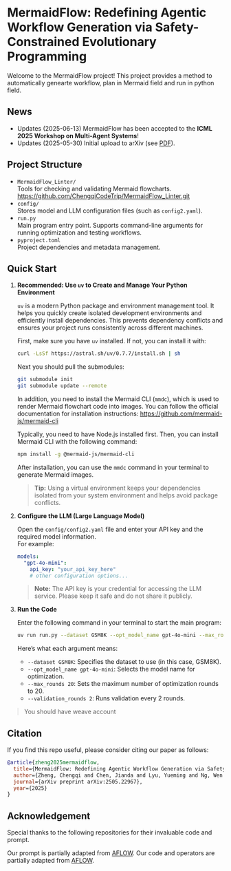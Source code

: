 # MermaidFlow: Redefining Agentic Workflow Generation via Safety-Constrained Evolutionary Programming

Welcome to the MermaidFlow project! This project provides a method to automatically genearte workflow, plan in Mermaid field and run in python field. 

## News

- Updates (2025-06-13) MermaidFlow has been accepted to the **ICML 2025 Workshop on Multi-Agent Systems**!
- Updates (2025-05-30) Initial upload to arXiv (see [PDF](https://arxiv.org/abs/2505.22967)).

## Project Structure

- `MermaidFlow_Linter/`  
  Tools for checking and validating Mermaid flowcharts. https://github.com/ChengqiCodeTrip/MermaidFlow_Linter.git
- `config/`  
  Stores model and LLM configuration files (such as `config2.yaml`).
- `run.py`  
  Main program entry point. Supports command-line arguments for running optimization and testing workflows.
- `pyproject.toml`  
  Project dependencies and metadata management.

## Quick Start

1. **Recommended: Use `uv` to Create and Manage Your Python Environment**

   `uv` is a modern Python package and environment management tool. It helps you quickly create isolated development environments and efficiently install dependencies. This prevents dependency conflicts and ensures your project runs consistently across different machines.

   First, make sure you have `uv` installed. If not, you can install it with:

   ```bash
   curl -LsSf https://astral.sh/uv/0.7.7/install.sh | sh
   ```

   Next you should pull the submodules:
   ```bash
   git submodule init
   git submodule update --remote
   ```

   In addition, you need to install the Mermaid CLI (`mmdc`), which is used to render Mermaid flowchart code into images. You can follow the official documentation for installation instructions: https://github.com/mermaid-js/mermaid-cli

   Typically, you need to have Node.js installed first. Then, you can install Mermaid CLI with the following command:

   ```bash
   npm install -g @mermaid-js/mermaid-cli
   ```

   After installation, you can use the `mmdc` command in your terminal to generate Mermaid images.

   > **Tip:** Using a virtual environment keeps your dependencies isolated from your system environment and helps avoid package conflicts.

2. **Configure the LLM (Large Language Model)**

   Open the `config/config2.yaml` file and enter your API key and the required model information.  
   For example:

   ```yaml
   models:
     "gpt-4o-mini":
       api_key: "your_api_key_here"
       # other configuration options...
   ```

   > **Note:** The API key is your credential for accessing the LLM service. Please keep it safe and do not share it publicly.

3. **Run the Code**

   Enter the following command in your terminal to start the main program:

   ```bash
   uv run run.py --dataset GSM8K --opt_model_name gpt-4o-mini --max_rounds 20 --validation_rounds 2
   ```

   Here’s what each argument means:
   - `--dataset GSM8K`: Specifies the dataset to use (in this case, GSM8K).
   - `--opt_model_name gpt-4o-mini`: Selects the model name for optimization.
   - `--max_rounds 20`: Sets the maximum number of optimization rounds to 20.
   - `--validation_rounds 2`: Runs validation every 2 rounds.

> You should have weave account
## Citation
If you find this repo useful, please consider citing our paper as follows:
```bibtex
@article{zheng2025mermaidflow,
  title={MermaidFlow: Redefining Agentic Workflow Generation via Safety-Constrained Evolutionary Programming},
  author={Zheng, Chengqi and Chen, Jianda and Lyu, Yueming and Ng, Wen Zheng Terence and Zhang, Haopeng and Ong, Yew-Soon and Tsang, Ivor and Yin, Haiyan},
  journal={arXiv preprint arXiv:2505.22967},
  year={2025}
}
```
## Acknowledgement

Special thanks to the following repositories for their invaluable code and prompt.

Our prompt is partially adapted from [AFLOW](https://github.com/geekan/MetaGPT/tree/main/examples/aflow). Our code and operators are partially adapted from [AFLOW](https://github.com/geekan/MetaGPT/tree/main/examples/aflow).